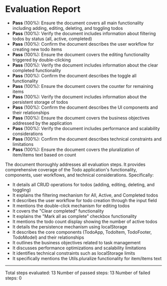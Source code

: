 # Evaluation Report

- **Pass** (100%): Ensure the document covers all main functionality including adding, editing, deleting, and toggling todos
- **Pass** (100%): Verify the document includes information about filtering todos by status (all, active, completed)
- **Pass** (100%): Confirm the document describes the user workflow for creating new todo items
- **Pass** (100%): Ensure the document covers the editing functionality triggered by double-clicking
- **Pass** (100%): Verify the document includes information about the clear completed functionality
- **Pass** (100%): Confirm the document describes the toggle all functionality
- **Pass** (100%): Ensure the document covers the counter for remaining items
- **Pass** (100%): Verify the document includes information about the persistent storage of todos
- **Pass** (100%): Confirm the document describes the UI components and their relationships
- **Pass** (100%): Ensure the document covers the business objectives addressed by the application
- **Pass** (100%): Verify the document includes performance and scalability considerations
- **Pass** (100%): Confirm the document describes technical constraints and limitations
- **Pass** (100%): Ensure the document covers the pluralization of item/items text based on count

The document thoroughly addresses all evaluation steps. It provides comprehensive coverage of the Todo application's functionality, components, user workflows, and technical considerations. Specifically:

- It details all CRUD operations for todos (adding, editing, deleting, and toggling)
- It explains the filtering mechanism for All, Active, and Completed todos
- It describes the user workflow for todo creation through the input field
- It mentions the double-click mechanism for editing todos
- It covers the "Clear completed" functionality
- It explains the "Mark all as complete" checkbox functionality
- It mentions the todo count display showing the number of active todos
- It details the persistence mechanism using localStorage
- It describes the core components (TodoApp, TodoItem, TodoFooter, TodoModel) and their relationships
- It outlines the business objectives related to task management
- It discusses performance optimizations and scalability limitations
- It identifies technical constraints such as localStorage limits
- It specifically mentions the Utils.pluralize functionality for item/items text

---

Total steps evaluated: 13
Number of passed steps: 13
Number of failed steps: 0